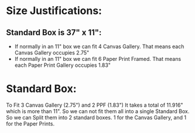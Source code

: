 # Size Justifications:
## Standard Box is 37" x 11":
- If normally in an 11" box we can fit 4 Canvas Gallery. That means each Canvas Gallery occupies 2.75"
- If normally in an 11" box we can fit 6 Paper Print Framed. That means each Paper Print Gallery occupies 1.83"

# Standard Box:
To Fit 3 Canvas Gallery (2.75") and 2 PPF (1.83") It takes a total of 11.916" which is more than 11". So we can not fit them all 
into a single Standard Box. So we can Split them into 2 standard boxes. 1 for the Canvas Gallery, and 1 for the Paper Prints.

